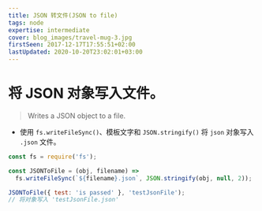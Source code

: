 ```yaml
---
title: JSON 转文件(JSON to file)
tags: node
expertise: intermediate
cover: blog_images/travel-mug-3.jpg
firstSeen: 2017-12-17T17:55:51+02:00
lastUpdated: 2020-10-20T23:02:01+03:00
---
```


# 将 JSON 对象写入文件。
> Writes a JSON object to a file.

- 使用 `fs.writeFileSync()`、模板文字和 `JSON.stringify()` 将 `json` 对象写入 `.json` 文件。

```js
const fs = require('fs');

const JSONToFile = (obj, filename) =>
  fs.writeFileSync(`${filename}.json`, JSON.stringify(obj, null, 2));
```

```js
JSONToFile({ test: 'is passed' }, 'testJsonFile');
// 将对象写入 'testJsonFile.json'
```
